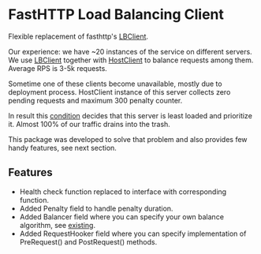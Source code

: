 # FastHTTP Load Balancing Client

Flexible replacement of fasthttp's [LBClient](https://github.com/valyala/fasthttp/blob/master/lbclient.go).

Our experience: we have ~20 instances of the service on different servers.
We use [LBClient](https://github.com/valyala/fasthttp/blob/master/lbclient.go#L27) together with
[HostClient](https://github.com/valyala/fasthttp/blob/master/client.go#L607) to balance requests among them.
Average RPS is 3-5k requests.

Sometime one of these clients become unavailable, mostly due to deployment process.
HostClient instance of this server collects zero pending requests and maximum 300 penalty counter.

In result this [condition](https://github.com/valyala/fasthttp/blob/master/lbclient.go#L142) decides that
this server is least loaded and prioritize it. Almost 100% of our traffic drains into the trash.

This package was developed to solve that problem and also provides few handy features, see next section.

## Features

* Health check function replaced to interface with corresponding function.
* Added Penalty field to handle penalty duration.
* Added Balancer field where you can specify your own balance algorithm, see [existing](https://github.com/koykov/fhlbclient/tree/master/balancer).
* Added RequestHooker field where you can specify implementation of PreRequest() and PostRequest() methods.
